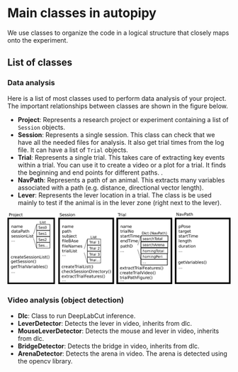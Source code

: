 # Main classes in autopipy

We use classes to organize the code in a logical structure that closely maps onto the experiment.  



## List of classes


### Data analysis

Here is a list of most classes used to perform data analysis of your project. The important relationships between classes are shown in the figure below.

* **Project**: Represents a research project or experiment containing a list of `Session` objects.
* **Session**: Represents a single session. This class can check that we have all the needed files for analysis. It also get trial times from the log file. It can have a list of `Trial` objects.
* **Trial**: Represents a single trial. This takes care of extracting key events within a trial. You can use it to create a video or a plot for a trial. It finds the beginning and end points for different paths. .
* **NavPath**: Represents a path of an animal. This extracts many variables associated with a path (e.g. distance, directional vector length).
* **Lever**: Represents the lever location in a trial. The class is be used mainly to test if the animal is in the lever zone (right next to the lever).

![classes](classes.png)

### Video analysis (object detection)

* **Dlc**: Class to run DeepLabCut inference.
* **LeverDetector**: Detects the lever in video, inherits from dlc.
* **MouseLeverDetector**: Detects the mouse and lever in video, inherits from dlc.
* **BridgeDetector**: Detects the bridge in video, inherits from dlc.
* **ArenaDetector**: Detects the arena in video. The arena is detected using the opencv library.

